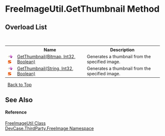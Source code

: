 # FreeImageUtil.GetThumbnail Method 
 


## Overload List
&nbsp;<table><tr><th></th><th>Name</th><th>Description</th></tr><tr><td>![Public method](media/pubmethod.gif "Public method")![Static member](media/static.gif "Static member")</td><td><a href="M_DevCase_ThirdParty_FreeImage_FreeImageUtil_GetThumbnail">GetThumbnail(Bitmap, Int32, Boolean)</a></td><td>
Generates a thumbnail from the specified image.</td></tr><tr><td>![Public method](media/pubmethod.gif "Public method")![Static member](media/static.gif "Static member")</td><td><a href="M_DevCase_ThirdParty_FreeImage_FreeImageUtil_GetThumbnail_1">GetThumbnail(String, Int32, Boolean)</a></td><td>
Generates a thumbnail from the specified image.</td></tr></table>&nbsp;
<a href="#freeimageutil.getthumbnail-method">Back to Top</a>

## See Also


#### Reference
<a href="T_DevCase_ThirdParty_FreeImage_FreeImageUtil">FreeImageUtil Class</a><br /><a href="N_DevCase_ThirdParty_FreeImage">DevCase.ThirdParty.FreeImage Namespace</a><br />